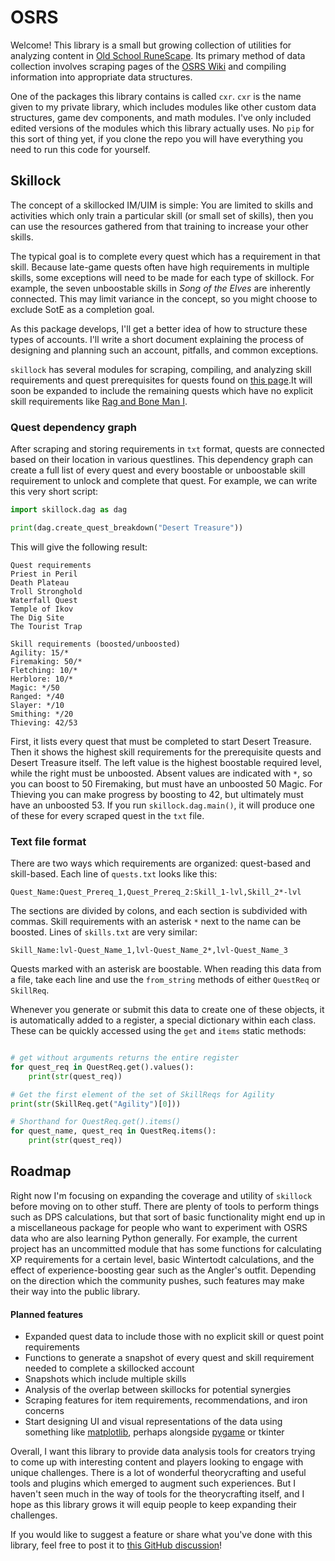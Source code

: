 # OSRS

Welcome! This library is a small but growing collection of utilities for analyzing content in [Old School RuneScape](https://oldschool.runescape.com). Its primary method of data collection involves scraping pages of the [OSRS Wiki](https://oldschool.runescape.wiki/) and compiling information into appropriate data structures.

One of the packages this library contains is called `cxr`. `cxr` is the name given to my private library, which includes modules like other custom data structures, game dev components, and math modules. I've only included edited versions of the modules which this library actually uses. No `pip` for this sort of thing yet, if you clone the repo you will have everything you need to run this code for yourself.

## Skillock

The concept of a skillocked IM/UIM is simple: You are limited to skills and activities which only train a particular skill (or small set of skills), then you can use the resources gathered from that training to increase your other skills.

The typical goal is to complete every quest which has a requirement in that skill. Because late-game quests often have high requirements in multiple skills, some exceptions will need to be made for each type of skillock. For example, the seven unboostable skills in *Song of the Elves* are inherently connected. This may limit variance in the concept, so you might choose to exclude SotE as a completion goal.

As this package develops, I'll get a better idea of how to structure these types of accounts. I'll write a short document explaining the process of designing and planning such an account, pitfalls, and common exceptions.

`skillock` has several modules for scraping, compiling, and analyzing skill requirements and quest prerequisites for quests found on [this page](https://oldschool.runescape.wiki/w/Quests/Skill_requirements).It will soon be expanded to include the remaining quests which have no explicit skill requirements like [Rag and Bone Man I](https://oldschool.runescape.wiki/w/Rag_and_Bone_Man_I).

### Quest dependency graph

After scraping and storing requirements in `txt` format, quests are connected based on their location in various questlines. This dependency graph can create a full list of every quest and every boostable or unboostable skill requirement to unlock and complete that quest. For example, we can write this very short script:

```python
import skillock.dag as dag

print(dag.create_quest_breakdown("Desert Treasure"))
```

This will give the following result:

```
Quest requirements
Priest in Peril
Death Plateau
Troll Stronghold
Waterfall Quest
Temple of Ikov
The Dig Site
The Tourist Trap

Skill requirements (boosted/unboosted)
Agility: 15/*
Firemaking: 50/*
Fletching: 10/*
Herblore: 10/*
Magic: */50
Ranged: */40
Slayer: */10
Smithing: */20
Thieving: 42/53
```

First, it lists every quest that must be completed to start Desert Treasure. Then it shows the highest skill requirements for the prerequisite quests and Desert Treasure itself. The left value is the highest boostable required level, while the right must be unboosted. Absent values are indicated with `*`, so you can boost to 50 Firemaking, but must have an unboosted 50 Magic. For Thieving you can make progress by boosting to 42, but ultimately must have an unboosted 53. If you run `skillock.dag.main()`, it will produce one of these for every scraped quest in the `txt` file.

### Text file format

There are two ways which requirements are organized: quest-based and skill-based. Each line of `quests.txt` looks like this:

```
Quest_Name:Quest_Prereq_1,Quest_Prereq_2:Skill_1-lvl,Skill_2*-lvl
```

The sections are divided by colons, and each section is subdivided with commas. Skill requirements with an asterisk `*` next to the name can be boosted. Lines of `skills.txt` are very similar:

```
Skill_Name:lvl-Quest_Name_1,lvl-Quest_Name_2*,lvl-Quest_Name_3
```

Quests marked with an asterisk are boostable. When reading this data from a file, take each line and use the `from_string` methods of either `QuestReq` or `SkillReq`.

Whenever you generate or submit this data to create one of these objects, it is automatically added to a register, a special dictionary within each class. These can be quickly accessed using the `get` and `items` static methods:

```python

# get without arguments returns the entire register
for quest_req in QuestReq.get().values():
    print(str(quest_req))

# Get the first element of the set of SkillReqs for Agility
print(str(SkillReq.get("Agility")[0]))

# Shorthand for QuestReq.get().items()
for quest_name, quest_req in QuestReq.items():
    print(str(quest_req))
```

## Roadmap

Right now I'm focusing on expanding the coverage and utility of `skillock` before moving on to other stuff. There are plenty of tools to perform things such as DPS calculations, but that sort of basic functionality might end up in a miscellaneous package for people who want to experiment with OSRS data who are also learning Python generally. For example, the current project has an uncommitted module that has some functions for calculating XP requirements for a certain level, basic Wintertodt calculations, and the effect of experience-boosting gear such as the Angler's outfit. Depending on the direction which the community pushes, such features may make their way into the public library.

#### Planned features

* Expanded quest data to include those with no explicit skill or quest point requirements
* Functions to generate a snapshot of every quest and skill requirement needed to complete a skillocked account
* Snapshots which include multiple skills
* Analysis of the overlap between skillocks for potential synergies
* Scraping features for item requirements, recommendations, and iron concerns
* Start designing UI and visual representations of the data using something like [matplotlib](https://github.com/matplotlib/matplotlib), perhaps alongside [pygame](https://github.com/pygame/pygame) or tkinter

Overall, I want this library to provide data analysis tools for creators trying to come up with interesting content and players looking to engage with unique challenges. There is a lot of wonderful theorycrafting and useful tools and plugins which emerged to augment such experiences. But I haven't seen much in the way of tools for the theorycrafting itself, and I hope as this library grows it will equip people to keep expanding their challenges.

If you would like to suggest a feature or share what you've done with this library, feel free to post it to [this GitHub discussion](https://github.com/cxr00/osrs/discussions/1)!
